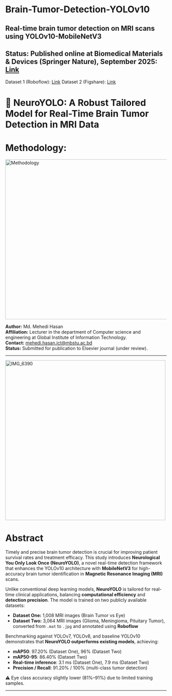 # Brain-Tumor-Detection-YOLOv10
Real-time brain tumor detection on MRI scans using YOLOv10-MobileNetV3
----
Status: Published online at Biomedical Materials & Devices (Springer Nature), September 2025: [Link](https://rdcu.be/eFiOm)
----
Dataset 1 (Roboflow): [Link](https://app.roboflow.com/computer-vision-by-mehedi/brain-tumour-detection-mri/models/brain-tumour-detection-mri/1)
Dataset 2 (Figshare): [Link](https://app.roboflow.com/computer-vision-by-mehedi/brain-tumor-detection-mri-6677c/4)

# 🧠 NeuroYOLO: A Robust Tailored Model for Real-Time Brain Tumor Detection in MRI Data
# Methodology:


<img width="700" height="500" alt="Methodology" src="https://github.com/user-attachments/assets/36b0ee3b-afa0-42d9-a8f6-114e3806e1da" />

**Author:** Md. Mehedi Hasan  
**Affiliation:** Lecturer in the department of Computer science and engineering at Global Institute of Information Technology.  
**Contact:** mehedi.hasan.ict@mbstu.ac.bd  
**Status:** Submitted for publication to Elsevier journal (under review).

---
<img width="500" height="500" alt="IMG_6390" src="https://github.com/user-attachments/assets/cd3ad94b-231e-4c13-90e5-da7de905868f" />


# Abstract

Timely and precise brain tumor detection is crucial for improving patient survival rates and treatment efficacy. This study introduces **Neurological You Only Look Once (NeuroYOLO)**, a novel real-time detection framework that enhances the YOLOv10 architecture with **MobileNetV3** for high-accuracy brain tumor identification in **Magnetic Resonance Imaging (MRI)** scans.

Unlike conventional deep learning models, **NeuroYOLO** is tailored for real-time clinical applications, balancing **computational efficiency** and **detection precision**. The model is trained on two publicly available datasets:

- **Dataset One:** 1,008 MRI images (Brain Tumor vs Eye)
- **Dataset Two:** 3,064 MRI images (Glioma, Meningioma, Pituitary Tumor), converted from `.mat` to `.jpg` and annotated using **Roboflow**

Benchmarking against YOLOv7, YOLOv8, and baseline YOLOv10 demonstrates that **NeuroYOLO outperforms existing models**, achieving:
- **mAP50**: 97.20% (Dataset One), 96% (Dataset Two)
- **mAP50-95**: 86.40% (Dataset Two)
- **Real-time inference**: 3.1 ms (Dataset One), 7.9 ms (Dataset Two)
- **Precision / Recall**: 91.20% / 100% (multi-class tumor detection)

⚠️ Eye class accuracy slightly lower (81%–91%) due to limited training samples.

---

